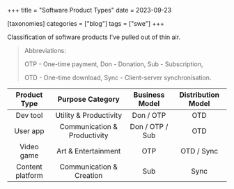 +++
title = "Software Product Types"
date = 2023-09-23

[taxonomies]
categories = ["blog"]
tags = ["swe"]
+++

Classification of software products I've pulled out of thin air.

> Abbreviations:
>
> OTP - One-time payment, Don - Donation, Sub - Subscription,
>
> OTD - One-time download, Sync - Client-server synchronisation.

|   Product Type   |       Purpose Category       | Business Model  | Distribution Model |
|:----------------:|:----------------------------:|:---------------:|:------------------:|
|     Dev tool     |    Utility & Productivity    |    Don / OTP    |        OTD         |
|     User app     | Communication & Productivity | Don / OTP / Sub |        OTD         |
|    Video game    |     Art & Entertainment      |       OTP       |     OTD / Sync     |
| Content platform |   Communication & Creation   |       Sub       |        Sync        |

